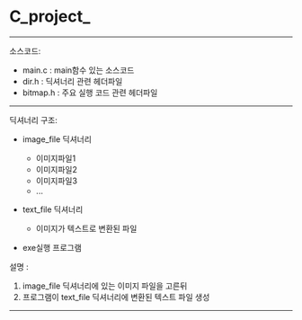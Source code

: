 # C_project_
-----
소스코드:
  - main.c : main함수 있는 소스코드
  - dir.h : 딕셔너리 관련 헤더파일
  - bitmap.h : 주요 실행 코드 관련 헤더파일 

------ 
딕셔너리 구조:
  - image_file 딕셔너리
    - 이미지파일1
    - 이미지파일2
    - 이미지파일3
    - ...
    
  - text_file 딕셔너리
    - 이미지가 텍스트로 변환된 파일
  - exe실행 프로그램
  
설명 : 
  1. image_file 딕셔너리에 있는 이미지 파일을 고른뒤 
  2. 프로그램이 text_file 딕셔너리에 변환된 텍스트 파일 생성

------
